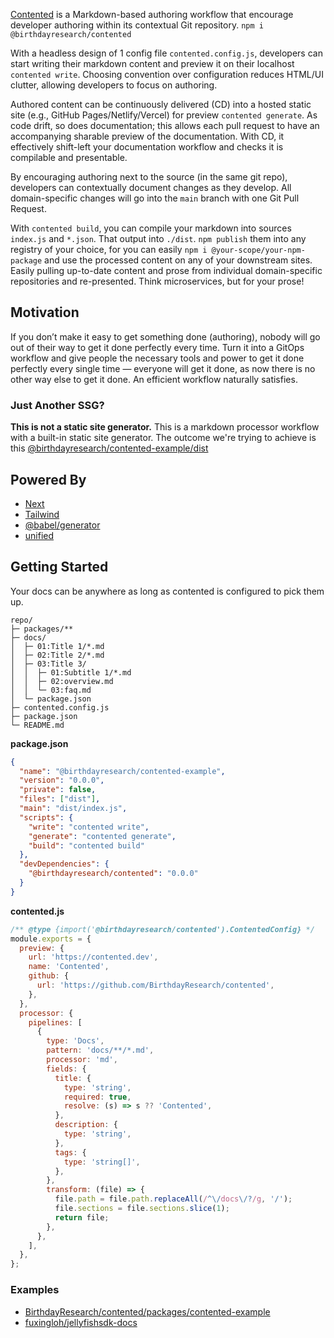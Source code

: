 [Contented](https://contented.dev) is a Markdown-based authoring workflow that encourage developer authoring within
its contextual Git repository. `npm i @birthdayresearch/contented`

With a headless design of 1 config file `contented.config.js`, developers can start writing their markdown
content and preview it on their localhost `contented write`. Choosing convention over configuration reduces HTML/UI
clutter, allowing developers to focus on authoring.

Authored content can be continuously delivered (CD) into a hosted static site (e.g., GitHub Pages/Netlify/Vercel) for
preview `contented generate`. As code drift, so does documentation; this allows each pull request to have an
accompanying sharable preview of the documentation. With CD, it effectively shift-left your documentation workflow and
checks it is compilable and presentable.

By encouraging authoring next to the source (in the same git repo), developers can contextually document changes as they
develop. All domain-specific changes will go into the `main` branch with one Git Pull Request.

With `contented build`, you can compile your markdown into sources `index.js` and `*.json`. That output
into `./dist`. `npm publish` them into any registry of your choice, for you can
easily `npm i @your-scope/your-npm-package` and use the processed content on any of your downstream sites. Easily
pulling up-to-date content and prose from individual domain-specific repositories and re-presented. Think microservices,
but for your prose!

## Motivation

If you don’t make it easy to get something done (authoring), nobody will go out of their way to get it done perfectly
every time. Turn it into a GitOps workflow and give people the necessary tools and power to get it done perfectly every
single time — everyone will get it done, as now there is no other way else to get it done. An efficient workflow
naturally satisfies.

### Just Another SSG?

**This is not a static site generator.** This is a markdown processor workflow with a built-in static site generator.
The outcome we're trying to achieve is
this [@birthdayresearch/contented-example/dist](https://www.jsdelivr.com/package/npm/@birthdayresearch/contented-example)

## Powered By

- [Next](https://nextjs.org/)
- [Tailwind](https://tailwindcss.com/)
- [@babel/generator](https://babeljs.io/docs/en/babel-generator)
- [unified](https://www.npmjs.com/package/unified)

## Getting Started

Your docs can be anywhere as long as contented is configured to pick them up.

```text
repo/
├─ packages/**
├─ docs/
│  ├─ 01:Title 1/*.md
│  ├─ 02:Title 2/*.md
│  ├─ 03:Title 3/
│  │  ├─ 01:Subtitle 1/*.md
│  │  ├─ 02:overview.md
│  │  └─ 03:faq.md
│  └─ package.json
├─ contented.config.js
├─ package.json
└─ README.md
```

**package.json**

```json
{
  "name": "@birthdayresearch/contented-example",
  "version": "0.0.0",
  "private": false,
  "files": ["dist"],
  "main": "dist/index.js",
  "scripts": {
    "write": "contented write",
    "generate": "contented generate",
    "build": "contented build"
  },
  "devDependencies": {
    "@birthdayresearch/contented": "0.0.0"
  }
}
```

**contented.js**

```js
/** @type {import('@birthdayresearch/contented').ContentedConfig} */
module.exports = {
  preview: {
    url: 'https://contented.dev',
    name: 'Contented',
    github: {
      url: 'https://github.com/BirthdayResearch/contented',
    },
  },
  processor: {
    pipelines: [
      {
        type: 'Docs',
        pattern: 'docs/**/*.md',
        processor: 'md',
        fields: {
          title: {
            type: 'string',
            required: true,
            resolve: (s) => s ?? 'Contented',
          },
          description: {
            type: 'string',
          },
          tags: {
            type: 'string[]',
          },
        },
        transform: (file) => {
          file.path = file.path.replaceAll(/^\/docs\/?/g, '/');
          file.sections = file.sections.slice(1);
          return file;
        },
      },
    ],
  },
};
```

### Examples

- [BirthdayResearch/contented/packages/contented-example](https://github.com/BirthdayResearch/contented/tree/main/packages/contented-example)
- [fuxingloh/jellyfishsdk-docs](https://github.com/fuxingloh/jellyfishsdk-docs)
